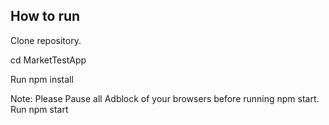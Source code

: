 ## How to run

Clone repository.

cd MarketTestApp

Run npm install

Note: Please Pause all Adblock of your browsers before running npm start.
Run npm start
